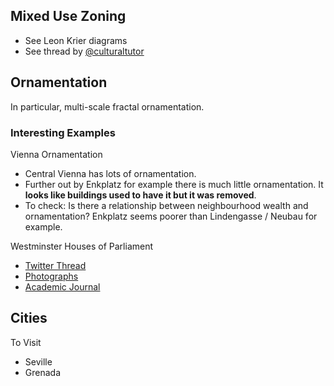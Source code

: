 ## Mixed Use Zoning
* See Leon Krier diagrams
* See thread by [@culturaltutor ](https://twitter.com/culturaltutor/status/1576681543388405760?s=20)

## Ornamentation
In particular, multi-scale fractal ornamentation.

### Interesting Examples
Vienna Ornamentation
* Central Vienna has lots of ornamentation.
* Further out by Enkplatz for example there is much little ornamentation. It **looks like buildings used to have it but it was removed**.
* To check: Is there a relationship between neighbourhood wealth and ornamentation? Enkplatz seems poorer than Lindengasse / Neubau for example.

Westminster Houses of Parliament
* [Twitter Thread](https://twitter.com/SCP_Hughes/status/1633806274415538177)
* [Photographs](https://picturethisuk.org/tag/palace-of-westminster/)
* [Academic Journal](https://www.cambridge.org/core/journals/antiquaries-journal/article/historic-ventilation-system-of-the-house-of-commons-184052-revisiting-david-boswell-reids-environmental-legacy/68B8DCE8E4B23DE507E014B019762A2A)

## Cities
To Visit
* Seville
* Grenada
